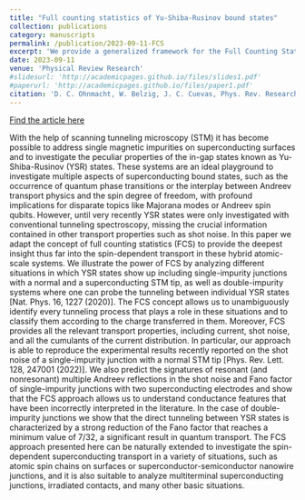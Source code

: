 ```yaml
---
title: "Full counting statistics of Yu-Shiba-Rusinov bound states"
collection: publications
category: manuscripts
permalink: /publication/2023-09-11-FCS
excerpt: 'We provide a generalized framework for the Full Counting Statistics in superconducting junctions with inclusion of Yu-Shiba-Rusinov states.'
date: 2023-09-11
venue: 'Physical Review Research'
#slidesurl: 'http://academicpages.github.io/files/slides1.pdf'
#paperurl: 'http://academicpages.github.io/files/paper1.pdf'
citation: 'D. C. Ohnmacht, W. Belzig, J. C. Cuevas, Phys. Rev. Research 5, 033176 (2023)'
---
```


[Find the article here](https://journals.aps.org/prresearch/abstract/10.1103/PhysRevResearch.5.033176)

With the help of scanning tunneling microscopy (STM) it has become possible to address single magnetic impurities on superconducting surfaces and to investigate the peculiar properties of the in-gap states known as Yu-Shiba-Rusinov (YSR) states. These systems are an ideal playground to investigate multiple aspects of superconducting bound states, such as the occurrence of quantum phase transitions or the interplay between Andreev transport physics and the spin degree of freedom, with profound implications for disparate topics like Majorana modes or Andreev spin qubits. However, until very recently YSR states were only investigated with conventional tunneling spectroscopy, missing the crucial information contained in other transport properties such as shot noise. In this paper we adapt the concept of full counting statistics (FCS) to provide the deepest insight thus far into the spin-dependent transport in these hybrid atomic-scale systems. We illustrate the power of FCS by analyzing different situations in which YSR states show up including single-impurity junctions with a normal and a superconducting STM tip, as well as double-impurity systems where one can probe the tunneling between individual YSR states [Nat. Phys. 16, 1227 (2020)]. The FCS concept allows us to unambiguously identify every tunneling process that plays a role in these situations and to classify them according to the charge transferred in them. Moreover, FCS provides all the relevant transport properties, including current, shot noise, and all the cumulants of the current distribution. In particular, our approach is able to reproduce the experimental results recently reported on the shot noise of a single-impurity junction with a normal STM tip [Phys. Rev. Lett. 128, 247001 (2022)]. We also predict the signatures of resonant (and nonresonant) multiple Andreev reflections in the shot noise and Fano factor of single-impurity junctions with two superconducting electrodes and show that the FCS approach allows us to understand conductance features that have been incorrectly interpreted in the literature. In the case of double-impurity junctions we show that the direct tunneling between YSR states is characterized by a strong reduction of the Fano factor that reaches a minimum value of 7/32, a significant result in quantum transport. The FCS approach presented here can be naturally extended to investigate the spin-dependent superconducting transport in a variety of situations, such as atomic spin chains on surfaces or superconductor-semiconductor nanowire junctions, and it is also suitable to analyze multiterminal superconducting junctions, irradiated contacts, and many other basic situations.
